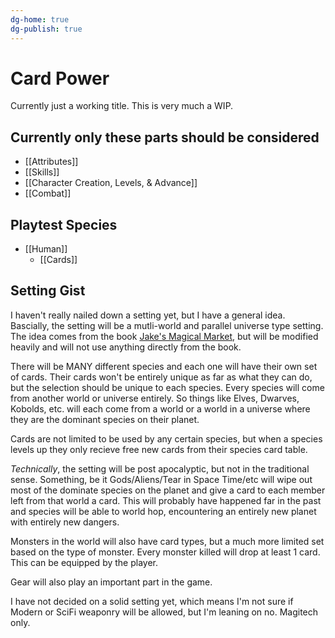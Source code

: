 ```yaml
---
dg-home: true
dg-publish: true
---
```


# Card Power

Currently just a working title. This is very much a WIP.

## Currently only these parts should be considered

* [[Attributes]]
* [[Skills]]
* [[Character Creation, Levels, & Advance]]
* [[Combat]]

## Playtest Species

* [[Human]]
	* [[Cards]]

## Setting Gist

I haven't really nailed down a setting yet, but I have a general idea. Bascially, the setting will be a mutli-world and parallel universe type setting. The idea comes from the book [Jake's Magical Market](https://amzn.to/3d8GJfB), but will be modified heavily and will not use anything directly from the book. 

There will be MANY different species and each one will have their own set of cards. Their cards won't be entirely unique as far as what they can do, but the selection should be unique to each species. Every species will come from another world or universe entirely. So things like Elves, Dwarves, Kobolds, etc. will each come from a world or a world in a universe where they are the dominant species on their planet.

Cards are not limited to be used by any certain species, but when a species levels up they only recieve free new cards from their species card table.

_Technically_, the setting will be post apocalyptic, but not in the traditional sense. Something, be it Gods/Aliens/Tear in Space Time/etc will wipe out most of the dominate species on the planet and give a card to each member left from that world a card. This will probably have happened far in the past and species will be able to world hop, encountering an entirely new planet with entirely new dangers.

Monsters in the world will also have card types, but a much more limited set based on the type of monster. Every monster killed will drop at least 1 card. This can be equipped by the player.

Gear will also play an important part in the game. 

I have not decided on a solid setting yet, which means I'm not sure if Modern or SciFi weaponry will be allowed, but I'm leaning on no. Magitech only. 
